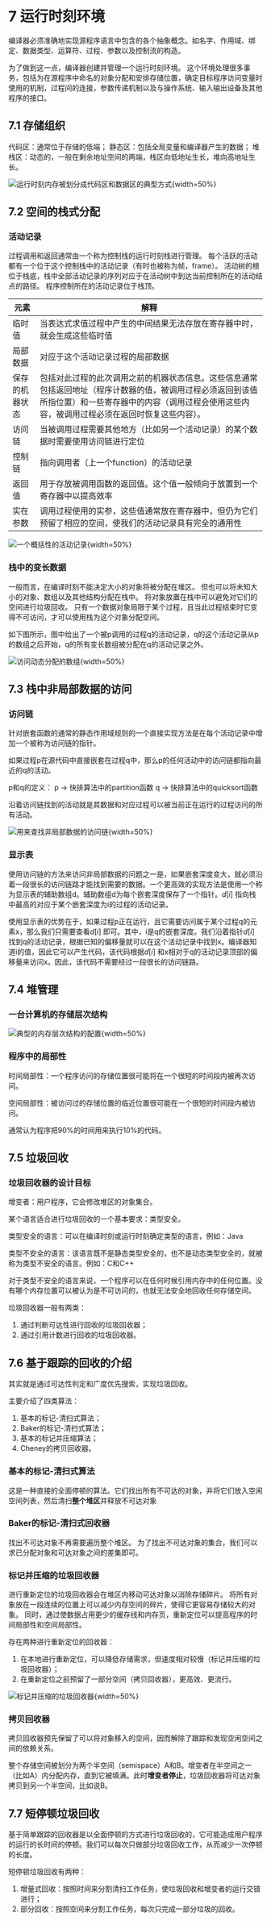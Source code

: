 # 7 运行时刻环境
编译器必须准确地实现源程序语言中包含的各个抽象概念。如名字、作用域、绑定、数据类型、运算符、过程、参数以及控制流的构造。

为了做到这一点，编译器创建并管理一个运行时刻环境。
这个环境处理很多事务，包括为在源程序中命名的对象分配和安排存储位置，确定目标程序访问变量时使用的机制，过程间的连接，参数传递机制以及与操作系统、输入输出设备及其他程序的接口。

## 7.1 存储组织
代码区：通常位于存储的低端；
静态区：包括全局变量和编译器产生的数据；
堆栈区：动态的，一般在剩余地址空间的两端，栈区向低地址生长，堆向高地址生长。

![运行时刻内存被划分成代码区和数据区的典型方式](./images/Pasted%20image%2020230212184006.png){width=50%}

## 7.2 空间的栈式分配

### 活动记录
过程调用和返回通常由一个称为控制栈的运行时刻栈进行管理。
每个活跃的活动都有一个位于这个控制栈中的活动记录（有时也被称为帧，frame）。
活动树的根位于栈底，栈中全部活动记录的序列对应于在活动树中到达当前控制所在的活动结点的路径。
程序控制所在的活动记录位于栈顶。

| 元素           | 解释                                                                                                                                                                                                       |
| -------------- | ---------------------------------------------------------------------------------- |
| 临时值         | 当表达式求值过程中产生的中间结果无法存放在寄存器中时，就会生成这些临时值                                                                                                                                   |
| 局部数据       | 对应于这个活动记录过程的局部数据                                                                                                                                                                           |
| 保存的机器状态 | 包括对此过程的此次调用之前的机器状态信息。这些信息通常包括返回地址（程序计数器的值，被调用过程必须返回到该值所指位置）和一些寄存器中的内容（调用过程会使用这些内容，被调用过程必须在返回时恢复这些内容）。 |
| 访问链         | 当被调用过程需要其他地方（比如另一个活动记录）的某个数据时需要使用访问链进行定位                                                                                                                           |
| 控制链         | 指向调用者（上一个function）的活动记录                                                                                                                                                                     |
| 返回值         | 用于存放被调用函数的返回值。这个值一般倾向于放置到一个寄存器中以提高效率                                                                                                                                   |
| 实在参数       | 调用过程使用的实参，这些值通常放在寄存器中，但仍为它们预留了相应的空间，使我们的活动记录具有完全的通用性                                                                                                                                                                                                           |

![一个概括性的活动记录](./images/Pasted%20image%2020230212204707.png){width=50%}

### 栈中的变长数据
一般而言，在编译时刻不能决定大小的对象将被分配在堆区。
但也可以将未知大小的对象、数组以及其他结构分配在栈中。
将对象放置在栈中可以避免对它们的空间进行垃圾回收。
只有一个数据对象局限于某个过程，且当此过程结束时它变得不可访问，才可以使用栈为这个对象分配空间。

如下图所示，图中给出了一个被p调用的过程q的活动记录，q的这个活动记录从p的数组之后开始，q的所有变长数组被分配在q的活动记录之外。

![访问动态分配的数组](./images/Pasted%20image%2020230212203617.png){width=50%}

## 7.3 栈中非局部数据的访问

### 访问链

针对嵌套函数的通常的静态作用域规则的一个直接实现方法是在每个活动记录中增加一个被称为访问链的指针。

如果过程p在源代码中直接嵌套在过程q中，那么p的任何活动中的访问链都指向最近的q的活动。

p和q的定义：
p -> 快排算法中的partition函数
q -> 快排算法中的quicksort函数

沿着访问链找到的活动就是其数据和对应过程可以被当前正在运行的过程访问的所有活动。

![用来查找非局部数据的访问链](./images/Pasted%20image%2020230212210449.png){width=50%}

### 显示表

使用访问链的方法来访问非局部数据的问题之一是，如果嵌套深度变大，就必须沿着一段很长的访问链路才能找到需要的数据。一个更高效的实现方法是使用一个称为显示表的辅助数组d。辅助数组d为每个嵌套深度保存了一个指针。$d[i]$ 指向栈中最高的对应于某个嵌套深度为i的过程的活动记录。

使用显示表的优势在于，如果过程p正在运行，且它需要访问属于某个过程q的元素x，那么我们只需要查看$d[i]$ 即可。其中，i是q的嵌套深度。我们沿着指针$d[i]$ 找到q的活动记录，根据已知的偏移量就可以在这个活动记录中找到x。编译器知道i的值，因此它可以产生代码，该代码根据$d[i]$ 和x相对于q的活动记录顶部的偏移量来访问x。因此，该代码不需要经过一段很长的访问链路。

## 7.4 堆管理

### 一台计算机的存储层次结构

![典型的内存层次结构的配置](./images/Pasted%20image%2020230212212053.png){width=50%}

### 程序中的局部性

时间局部性：一个程序访问的存储位置很可能将在一个很短的时间段内被再次访问。

空间局部性：被访问过的存储位置的临近位置很可能在一个很短的时间段内被访问。

通常认为程序把90%的时间用来执行10%的代码。

## 7.5 垃圾回收

### 垃圾回收器的设计目标

增变者：用户程序，它会修改堆区的对象集合。

某个语言适合进行垃圾回收的一个基本要求：类型安全。

类型安全的语言：可以在编译时刻或运行时刻确定类型的语言，例如：Java

类型不安全的语言：该语言既不是静态类型安全的，也不是动态类型安全的，就被称为类型不安全的语言。例如：C和C++

对于类型不安全的语言来说，一个程序可以在任何时候引用内存中的任何位置。没有哪个内存位置可以被认为是不可访问的，也就无法安全地回收任何存储空间。

垃圾回收器一般有两类：
1. 通过判断可达性进行回收的垃圾回收器；
2. 通过引用计数进行回收的垃圾回收器。

## 7.6 基于跟踪的回收的介绍

其实就是通过可达性判定和广度优先搜索，实现垃圾回收。

主要介绍了四类算法：
1. 基本的标记-清扫式算法；
2. Baker的标记-清扫式算法；
3. 基本的标记并压缩算法；
4. Cheney的拷贝回收器。

### 基本的标记-清扫式算法

这是一种直接的全面停顿的算法。它们找出所有不可达的对象，并将它们放入空闲空间列表，然后清扫**整个堆区**并释放不可达对象

### Baker的标记-清扫式回收器

找出不可达对象不再需要遍历整个堆区。
为了找出不可达对象的集合，我们可以求已分配对象和可达对象之间的差集即可。

### 标记并压缩的垃圾回收器

进行重新定位的垃圾回收器会在堆区内移动可达对象以消除存储碎片。
将所有对象放在一段连续的位置上可以减少内存空间的碎片，使得它更容易存储较大的对象。
同时，通过使数据占用更少的缓存线和内存页，重新定位可以提高程序的时间局部性和空间局部性。

存在两种进行重新定位的回收器：
1. 在本地进行重新定位，可以降低存储需求，但速度相对较慢（标记并压缩的垃圾回收器）；
2. 在重新定位之前预留了一部分空间（拷贝回收器），更高效、更流行。

![标记并压缩的垃圾回收器](./images/Pasted%20image%2020230212215529.png){width=50%}

### 拷贝回收器

拷贝回收器预先保留了可以将对象移入的空间，因而解除了跟踪和发现空闲空间之间的依赖关系。

整个存储空间被划分为两个半空间（semispace）A和B。增变者在半空间之一（比如A）内分配内存，直到它被填满。此时**增变者停止**，垃圾回收器将可达对象拷贝到另一个半空间，比如说B。

## 7.7 短停顿垃圾回收

基于简单跟踪的回收器是以全面停顿的方式进行垃圾回收的，它可能造成用户程序的运行的长时间的停顿。我们可以每次只做部分垃圾回收工作，从而减少一次停顿的长度。

短停顿垃圾回收有两种：
1. 增量式回收：按照时间来分割清扫工作任务，使垃圾回收和增变者的运行交错进行；
2. 部分回收：按照空间来分割工作任务，每次只完成一部分垃圾的回收。









